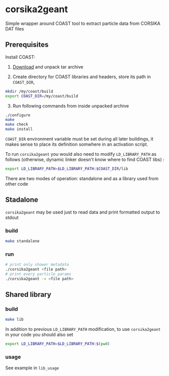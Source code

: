 # corsika2geant

Simple wrapper around COAST tool to extract particle data from CORSIKA DAT files

## Prerequisites

Install COAST:

1. [Download](https://web.ikp.kit.edu/rulrich/coast-files/coast-v4r5.tar.gz) and unpack tar archive
  
2. Create directory for COAST libraries and headers, store its path in `COAST_DIR`, 

```bash
mkdir /my/coast/build
export COAST_DIR=/my/coast/build
```

3. Run following commands from inside unpacked archive
```bash
./configure
make
make check
make install
```

`COAST_DIR` environment variable must be set during all later buildings, it makes sense to place its definition somwhere in an activation script.

To run `corsika2geant` you would also need to modify `LD_LIBRARY_PATH` as follows (otherwise, dynamic linker doesn't know where to find COAST libs) :

```bash
export LD_LIBRARY_PATH=$LD_LIBRARY_PATH:$COAST_DIR/lib
```

There are two modes of operation: standalone and as a library used from other code

## Stadalone

`corsika2geant` may be used just to read data and print formatted output to stdout

### build

```bash
make standalone
```

### run

```bash
# print only shower metadata
./corsika2geant <file path>
# print every particle params
./corsika2geant -v <file path>
```

## Shared library

### build

```bash
make lib
```

In addition to previous `LD_LIBRARY_PATH` modification, to use `corsika2geant` in your code you should also set

```bash
export LD_LIBRARY_PATH=$LD_LIBRARY_PATH:$(pwd)
```

### usage

See example in `lib_usage`
